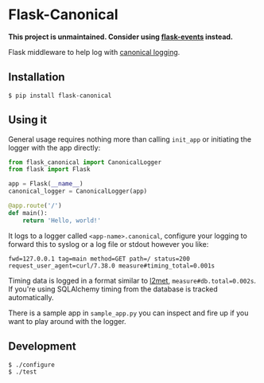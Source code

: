 Flask-Canonical
===============

**This project is unmaintained. Consider using [flask-events](https://github.com/get-wrecked/flask-events) instead.**

Flask middleware to help log with [canonical logging](https://brandur.org/canonical-log-lines).


Installation
------------

    $ pip install flask-canonical


Using it
--------

General usage requires nothing more than calling `init_app` or initiating the logger with the app directly:

```python
from flask_canonical import CanonicalLogger
from flask import Flask

app = Flask(__name__)
canonical_logger = CanonicalLogger(app)

@app.route('/')
def main():
    return 'Hello, world!'
```

It logs to a logger called `<app-name>.canonical`, configure your logging to forward this to syslog or a log file or stdout however you like:

    fwd=127.0.0.1 tag=main method=GET path=/ status=200 request_user_agent=curl/7.38.0 measure#timing_total=0.001s

Timing data is logged in a format similar to [l2met](https://github.com/ryandotsmith/l2met), `measure#db.total=0.002s`. If you're using SQLAlchemy timing from the database is tracked automatically.

There is a sample app in `sample_app.py` you can inspect and fire up if you want to play around with the logger.


Development
-----------

    $ ./configure
    $ ./test
